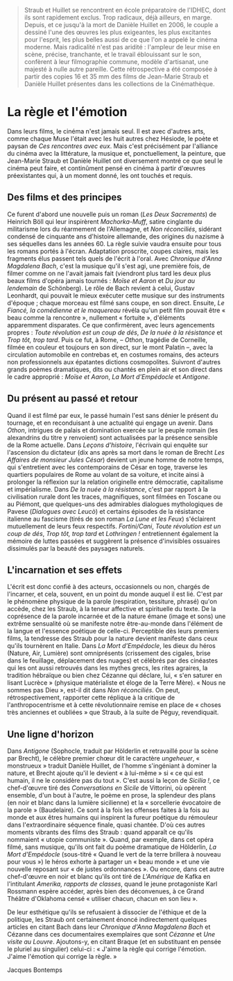 > Straub et Huillet se rencontrent en école préparatoire de l'IDHEC, dont ils sont rapidement exclus. Trop radicaux, déjà ailleurs, en marge. Depuis, et ce jusqu'à la mort de Danièle Huillet en 2006, le couple a dessiné l'une des œuvres les plus exigeantes, les plus excitantes pour l'esprit, les plus belles aussi de ce que l'on a appelé le cinéma moderne. Mais radicalité n'est pas aridité : l'ampleur de leur mise en scène, précise, tranchante, et le travail éblouissant sur le son, confèrent à leur filmographie commune, modèle d'artisanat, une majesté à nulle autre pareille. Cette rétrospective a été composée à partir des copies 16 et 35 mm des films de Jean-Marie Straub et Danièle Huillet présentes dans les collections de la Cinémathèque.

# La règle et l'émotion

Dans leurs films, le cinéma n'est jamais seul. Il est avec d'autres arts, comme chaque Muse l'était avec les huit autres chez Hésiode, le poète et paysan de _Ces rencontres avec eux_. Mais c'est précisément par l'alliance du cinéma avec la littérature, la musique et, ponctuellement, la peinture, que Jean-Marie Straub et Danièle Huillet ont diversement montré ce que seul le cinéma peut faire, et continûment pensé en cinéma à partir d'œuvres préexistantes qui, à un moment donné, les ont touchés et requis.

## Des films et des principes

Ce furent d'abord une nouvelle puis un roman (_Les Deux Sacrements_) de Heinrich Böll qui leur inspirèrent _Machorka-Muff_, satire cinglante du militarisme lors du réarmement de l'Allemagne, et _Non réconciliés_, sidérant condensé de cinquante ans d'histoire allemande, des origines du nazisme à ses séquelles dans les années 60. La règle suivie vaudra ensuite pour tous les romans portés à l'écran. Adaptation proscrite, coupes claires, mais les fragments élus passent tels quels de l'écrit à l'oral. Avec _Chronique d'Anna Magdalena Bach_, c'est la musique qu'il s'est agi, une première fois, de filmer comme on ne l'avait jamais fait (viendront plus tard les deux plus beaux films d'opéra jamais tournés : _Moïse et Aaron_ et _Du jour au lendemain_ de Schönberg). Le rôle de Bach revient à celui, Gustav Leonhardt, qui pouvait le mieux exécuter cette musique sur des instruments d'époque ; chaque morceau est filmé sans coupe, en son direct. Ensuite, _Le Fiancé, la comédienne et le maquereau_ révéla qu'un petit film pouvait être « beau comme la rencontre », nullement « fortuite », d'éléments apparemment disparates. Ce que confirmèrent, avec leurs agencements propres : _Toute révolution est un coup de dés_, _De la nuée à la résistance_ et _Trop tôt, trop tard_. Puis ce fut, à Rome, – _Othon_, tragédie de Corneille, filmée en couleur et toujours en son direct, sur le mont Palatin –, avec la circulation automobile en contrebas et, en costumes romains, des acteurs non professionnels aux épatantes dictions cosmopolites. Suivront d'autres grands poèmes dramatiques, dits ou chantés en plein air et son direct dans le cadre approprié : _Moïse et Aaron_, _La Mort d'Empédocle_ et _Antigone_.

## Du présent au passé et retour

Quand il est filmé par eux, le passé humain l'est sans dénier le présent du tournage, et en reconduisant à une actualité qui engage un avenir. Dans _Othon_, intrigues de palais et domination exercée sur le peuple romain (les alexandrins du titre y renvoient) sont actualisées par la présence sensible de la Rome actuelle. Dans _Leçons d'histoire_, l'écrivain qui enquête sur l'ascension du dictateur (dix ans après sa mort dans le roman de Brecht _Les Affaires de monsieur Jules César_) devient un jeune homme de notre temps, qui s'entretient avec les contemporains de César en toge, traverse les quartiers populaires de Rome au volant de sa voiture, et incite ainsi à prolonger la réflexion sur la relation originelle entre démocratie, capitalisme et impérialisme. Dans _De la nuée à la résistance_, c'est par rapport à la civilisation rurale dont les traces, magnifiques, sont filmées en Toscane ou au Piémont, que quelques-uns des admirables dialogues mythologiques de Pavese (_Dialogues avec Leucò_) et certains épisodes de la résistance italienne au fascisme (tirés de son roman _La Lune et les Feux_) s'éclairent mutuellement de leurs feux respectifs. _Fortini/Cani_, _Toute révolution est un coup de dés_, _Trop tôt, trop tard_ et _Lothringen !_ entretiennent également la mémoire de luttes passées et suggèrent la présence d'invisibles ossuaires dissimulés par la beauté des paysages naturels.

## L'incarnation et ses effets

L'écrit est donc confié à des acteurs, occasionnels ou non, chargés de l'incarner, et cela, souvent, en un point du monde auquel il est lié. C'est par le phénomène physique de la parole (respiration, tessiture, phrasé) qu'on accède, chez les Straub, à la teneur affective et spirituelle du texte. De la coprésence de la parole incarnée et de la nature émane (image et sons) une extrême sensualité où se manifeste notre être-au-monde dans l'élément de la langue et l'essence poétique de celle-ci. Perceptible dès leurs premiers films, la tendresse des Straub pour la nature devient manifeste dans ceux qu'ils tournèrent en Italie. Dans _La Mort d'Empédocle_, les dieux du héros (Nature, Air, Lumière) sont omniprésents (crissement des cigales, brise dans le feuillage, déplacement des nuages) et célébrés par des cinéastes qui les ont aussi retrouvés dans les mythes grecs, les rites agraires, la tradition hébraïque ou bien chez Cézanne qui déclare, lui, « s'en saturer en lisant Lucrèce » (physique matérialiste et éloge de la Terre Mère). « Nous ne sommes pas Dieu », est-il dit dans _Non réconciliés_. On peut, rétrospectivement, rapporter cette réplique à la critique de l'anthropocentrisme et à cette révolutionnaire remise en place de « choses très anciennes et oubliées » que Straub, à la suite de Péguy, revendiquait.

## Une ligne d'horizon

Dans _Antigone_ (Sophocle, traduit par Hölderlin et retravaillé pour la scène par Brecht), le célèbre premier chœur dit le caractère _ungeheuer_, « monstrueux » traduit Danièle Huillet, de l'homme s'ingéniant à dominer la nature, et Brecht ajoute qu'il le devient « à lui-même » si « ce qui est humain, il ne le considère pas du tout ». C'est aussi la leçon de _Sicilia !_, ce chef-d'œuvre tiré des _Conversations en Sicile_ de Vittorini, où opèrent ensemble, d'un bout à l'autre, le poème en prose, la splendeur des plans (en noir et blanc dans la lumière sicilienne) et la « sorcellerie évocatoire de la parole » (Baudelaire). Ce sont à la fois les offenses faites à la fois au monde et aux êtres humains qui inspirent la fureur poétique du rémouleur dans l'extraordinaire séquence finale, quasi chantée. D'où ces autres moments vibrants des films des Straub : quand apparaît ce qu'ils nommaient « utopie communiste ». Quand, par exemple, dans cet opéra filmé, sans musique, qu'ils ont fait du poème dramatique de Hölderlin, _La Mort d'Empédocle_ (sous-titré « Quand le vert de la terre brillera à nouveau pour vous ») le héros exhorte à partager un « beau monde » et une vie nouvelle reposant sur « de justes ordonnances ». Ou encore, dans cet autre chef-d'œuvre en noir et blanc qu'ils ont tiré de _L'Amérique_ de Kafka en l'intitulant _Amerika, rapports de classes_, quand le jeune protagoniste Karl Rossmann espère accéder, après bien des déconvenues, à ce Grand Théâtre d'Oklahoma censé « utiliser chacun, chacun en son lieu ».

De leur esthétique qu'ils se refusaient à dissocier de l'éthique et de la politique, les Straub ont certainement énoncé indirectement quelques articles en citant Bach dans leur _Chronique d'Anna Magdalena Bach_ et Cézanne dans ces documentaires exemplaires que sont _Cézanne_ et _Une visite au Louvre_. Ajoutons-y, en citant Braque (et en substituant en pensée le pluriel au singulier) celui-ci : « J'aime la règle qui corrige l'émotion. J'aime l'émotion qui corrige la règle. »

<div class="author">Jacques Bontemps</div>
